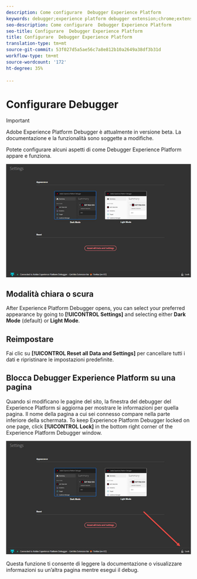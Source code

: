 ```yaml
---
description: Come configurare  Debugger Experience Platform
keywords: debugger;experience platform debugger extension;chrome;extension;configure
seo-description: Come configurare  Debugger Experience Platform
seo-title: Configurare  Debugger Experience Platform
title: Configurare  Debugger Experience Platform
translation-type: tm+mt
source-git-commit: 53f027d5a5ae56c7a8e812b10a2649a38df3b31d
workflow-type: tm+mt
source-wordcount: '172'
ht-degree: 35%

---
```



# Configurare Debugger

>[!IMPORTANT]
>
>Adobe Experience Platform Debugger è attualmente in versione beta. La documentazione e la funzionalità sono soggette a modifiche.

Potete configurare alcuni aspetti di come  Debugger Experience Platform appare e funziona.

![](assets/settings.jpg)

## Modalità chiara o scura

After Experience Platform Debugger opens, you can select your preferred appearance by going to **[!UICONTROL Settings]** and selecting either **Dark Mode** (default) or **Light Mode**.

## Reimpostare

Fai clic su **[!UICONTROL Reset all Data and Settings]** per cancellare tutti i dati e ripristinare le impostazioni predefinite.

## Blocca  Debugger Experience Platform su una pagina

Quando si modificano le pagine del sito, la finestra del debugger del Experience Platform  si aggiorna per mostrare le informazioni per quella pagina. Il nome della pagina a cui sei connesso compare nella parte inferiore della schermata. To keep Experience Platform Debugger locked on one page, click **[!UICONTROL Lock]** in the bottom right corner of the Experience Platform Debugger window.

![](assets/lock.jpg)

Questa funzione ti consente di leggere la documentazione o visualizzare informazioni su un’altra pagina mentre esegui il debug.